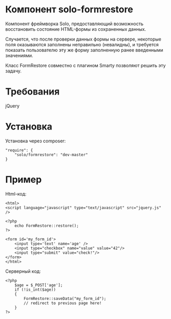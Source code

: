 Компонент solo-formrestore
================

Компонент фреймворка Solo, предоставляющий возможность восстановить состояние HTML-формы из сохраненных данных.

Случается, что после проверки данных формы на сервере, некоторые поля оказываются заполнены неправильно (невалидны),
и требуется показать пользователю эту же форму заполненную ранее введенными значениями.

Класс FormRestore совместно с плагином Smarty позволяют решить эту задачу.

Требования
==========
jQuery

Установка
=========

Установка через composer:

	"require": {
		"solo/formrestore": "dev-master"
	}

Пример
======

Html-код:

	<html>
	<script language="javascript" type="text/javascript" src="jquery.js" />

	<?php
		echo FormRestore::restore();
	?>

	<form id='my_form_id'>
		<input type='text' name='age' />
		<input type="checkbox" name="value" value="42"/>
		<input type="submit" value="check!"/>
	</form>
	</html>

Серверный код:

	<?php
		$age = $_POST['age'];
		if (!is_int($age))
		{
			FormRestore::saveData("my_form_id");
			// redirect to previous page here!
		}
	?>